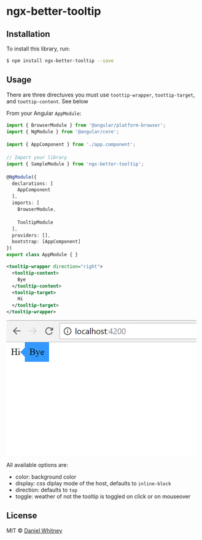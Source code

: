 # ngx-better-tooltip

## Installation

To install this library, run:

```bash
$ npm install ngx-better-tooltip --save
```

## Usage

There are three directuves you must use `toottip-wrapper`, `toottip-target`, and `toottip-content`.  See below

From your Angular `AppModule`:

```typescript
import { BrowserModule } from '@angular/platform-browser';
import { NgModule } from '@angular/core';

import { AppComponent } from './app.component';

// Import your library
import { SampleModule } from 'ngx-better-tooltip';

@NgModule({
  declarations: [
    AppComponent
  ],
  imports: [
    BrowserModule,

    TooltipModule
  ],
  providers: [],
  bootstrap: [AppComponent]
})
export class AppModule { }
```


```xml
<tooltip-wrapper direction="right">
  <tooltip-content>
    Bye
  </tooltip-content>
  <tooltip-target>
    Hi
  </tooltip-target>
</tooltip-wrapper>
```

![demo](./demo.png "Demo")

All available options are:
 - color: background color
 - display: css diplay mode of the host, defaults to `inline-block`
 - direction: defaults to `top`
 - toggle: weather of not the tooltip is toggled on click or on mouseover

## License

MIT © [Daniel Whitney](mailto:tiedye1@hotmail.com)
